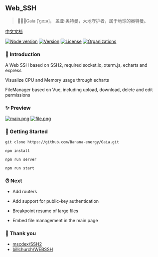 ## Web_SSH

> 🏃🏻‍♂️Gaia [ˈɡeɪə]， 盖亚·奥特曼，大地守护者，属于地球的奥特曼。

[中文文档](https://github.com/Banana-energy/Gaia/blob/main/README.ZH.MD)

[![Node version](https://img.shields.io/badge/node-%3E%3D12.0.0-green?style=flat-square)](https://www.npmjs.com/package/ssh2)
[![Version](https://img.shields.io/badge/version-0.1.0-green?style=flat-square)](https://github.com/Banana-energy/Gaia)
[![License](https://img.shields.io/badge/license-MIT-green?style=flat-square)](https://github.com/Banana-energy/Gaia/blob/main/LICENSE)
[![Organizations](https://img.shields.io/badge/FE-NST-blueviolet?logo=Launchpad&style=flat-square)]( https://www.nst-fe.site)

### 🍋 Introduction

A Web SSH based on SSH2, required socket.io, xterm.js, echarts and express

Visualize CPU and Memory usage through echarts

FileManager based on Vue, including upload, download, delete and edit permissions

### ✨ Preview

[![main.png](https://z3.ax1x.com/2021/04/26/gSZg3T.md.png)](https://z3.ax1x.com/2021/04/26/gSZg3T.png)
[![file.png](https://z3.ax1x.com/2021/04/26/gSV4tP.md.png)](https://z3.ax1x.com/2021/04/26/gSV4tP.png)

### 🍦 Getting Started

```shell
git clone https://github.com/Banana-energy/Gaia.git

npm install

npm run server

npm run start
```

### ⏰ Next

- Add routers

- Add support for public-key authentication

- Breakpoint resume of large files

- Embed file management in the main page

### 👏 Thank you

- [mscdex/SSH2](https://github.com/mscdex/ssh2)
- [billchurch/WEBSSH](https://github.com/billchurch/webssh2)